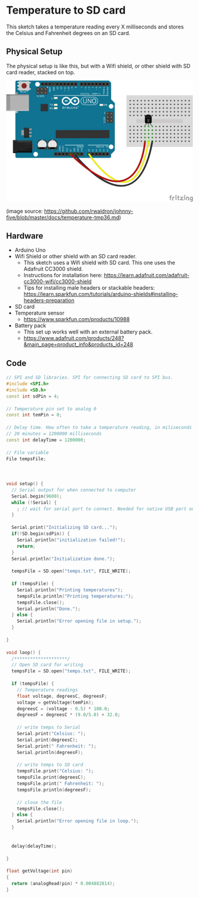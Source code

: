 # Temperature to SD card

This sketch takes a temperature reading every X milliseconds and stores the
Celsius and Fahrenheit degrees on an SD card.

## Physical Setup

The physical setup is like this, but with a Wifi shield, or other shield with SD
card reader, stacked on top.

![temperature](temperature-tmp36.png)

(image source: https://github.com/rwaldron/johnny-five/blob/master/docs/temperature-tmp36.md)

## Hardware

- Arduino Uno
- Wifi Shield or other shield with an SD card reader.
  - This sketch uses a Wifi shield with SD card. This one uses the Adafruit
    CC3000 shield. 
  - Instructions for installation here: https://learn.adafruit.com/adafruit-cc3000-wifi/cc3000-shield
  - Tips for installing male headers or stackable headers: https://learn.sparkfun.com/tutorials/arduino-shields#installing-headers-preparation
- SD card
- Temperature sensor
  - https://www.sparkfun.com/products/10988
- Battery pack
  - This set up works well with an external battery pack.
  - https://www.adafruit.com/products/248?&main_page=product_info&products_id=248

## Code

```c++
// SPI and SD libraries. SPI for connecting SD card to SPI bus.
#include <SPI.h>
#include <SD.h>
const int sdPin = 4;

// Temperature pin set to analog 0
const int temPin = 0;

// Delay time. How often to take a temperature reading, in miliseconds
// 20 minutes = 1200000 milliseconds
const int delayTime = 1200000;

// File variable
File tempsFile;



void setup() {
  // Serial output for when connected to computer
  Serial.begin(9600);
  while (!Serial) {
    ; // wait for serial port to connect. Needed for native USB port only
  }
  
  Serial.print("Initializing SD card...");
  if(!SD.begin(sdPin)) {
    Serial.println("initialization failed!");
    return;
  }
  Serial.println("Initialization done.");

  tempsFile = SD.open("temps.txt", FILE_WRITE);
  
  if (tempsFile) {
    Serial.println("Printing temperatures");
    tempsFile.println("Printing temperatures:");
    tempsFile.close();
    Serial.println("Done.");
  } else {
    Serial.println("Error opening file in setup.");
  }
  
}

void loop() {
  /********************/
  // Open SD card for writing
  tempsFile = SD.open("temps.txt", FILE_WRITE);
  
  if (tempsFile) {
    // Temperature readings
    float voltage, degreesC, degreesF;
    voltage = getVoltage(temPin);
    degreesC = (voltage - 0.5) * 100.0;
    degreesF = degreesC * (9.0/5.0) + 32.0;
    
    // write temps to Serial
    Serial.print("Celsius: ");
    Serial.print(degreesC);
    Serial.print(" Fahrenheit: ");
    Serial.println(degreesF);
    
    // write temps to SD card
    tempsFile.print("Celsius: ");
    tempsFile.print(degreesC);
    tempsFile.print(" Fahrenheit: ");
    tempsFile.println(degreesF);
    
    // close the file
    tempsFile.close();
  } else {
    Serial.println("Error opening file in loop.");
  }
  

  delay(delayTime);
  
}

float getVoltage(int pin)
{
  return (analogRead(pin) * 0.004882814);
}
```
